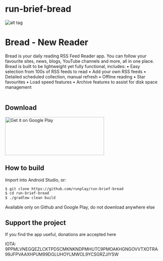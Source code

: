 # run-brief-bread
![alt tag](https://lh3.googleusercontent.com/ozlH3d2ejDGMioGh0Um8mke1fOQZXi5Fl2VKEkRuqmi-Tj85s2yMSrOLB0g9Q2NSiQs=w300-rw "Bread - New Reader")

<h1>Bread - New Reader</h1>
Bread is your daily reading RSS Feed Reader app. You can follow your favourite sites, news, blogs, YouTube channels and more, all in one place.
<br/>
Bread is built to be lightweight yet fully functional, includes:
• Easy selection from 100s of RSS feeds to read
• Add your own RSS feeds
• Detailed scheduled collection, manual refresh
• Offline reading
• Star favourites
• Load speed features
• Archive features to assist for disk space management
<br/><br/>
<h2>Download</h2>

<a href='https://play.google.com/store/apps/details?id=run.brief.bread'><img alt='Get it on Google Play' src='https://play.google.com/intl/en_us/badges/images/generic/en_badge_web_generic.png' width="323" height="125"/></a></a>

<h2>How to build</h2>

Import into Android Studio, or:<br/>
```bash
$ git clone https://github.com/runplay/run-brief-bread
$ cd run-brief-bread
$ ./gradlew clean build
```

Available only on Github and Google Play, do not download anywhere else


<h2>Support the project</h2>
If you find the app useful, donations are accepted here

IOTA: 9PPMLVNEGQEZLCKTPDSCMKNKNDPMHUTC9PMOAKHGNGOVVTXOTRA99JFPVAAXHPUM99DGLUHOYLMWOL9YCSGRZJIYSW



